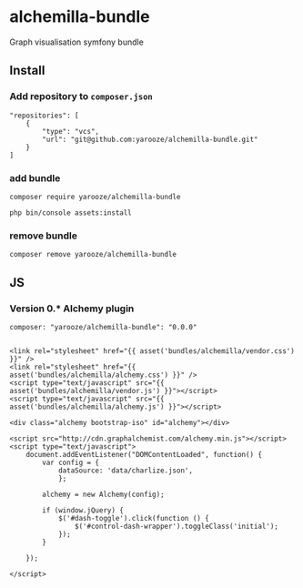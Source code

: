 # alchemilla-bundle
Graph visualisation symfony bundle


## Install

### Add repository to `composer.json`


    "repositories": [
        {
            "type": "vcs",
            "url": "git@github.com:yarooze/alchemilla-bundle.git"
        }
    ]

### add bundle

    composer require yarooze/alchemilla-bundle
    
    php bin/console assets:install

### remove bundle

    composer remove yarooze/alchemilla-bundle


## JS

### Version 0.* Alchemy plugin
    composer: "yarooze/alchemilla-bundle": "0.0.0"


    <link rel="stylesheet" href="{{ asset('bundles/alchemilla/vendor.css') }}" />
    <link rel="stylesheet" href="{{ asset('bundles/alchemilla/alchemy.css') }}" />
    <script type="text/javascript" src="{{ asset('bundles/alchemilla/vendor.js') }}"></script>
    <script type="text/javascript" src="{{ asset('bundles/alchemilla/alchemy.js') }}"></script>

    <div class="alchemy bootstrap-iso" id="alchemy"></div>
    
    <script src="http://cdn.graphalchemist.com/alchemy.min.js"></script>
    <script type="text/javascript">
        document.addEventListener("DOMContentLoaded", function() {    
            var config = {
                dataSource: 'data/charlize.json',
                };
    
            alchemy = new Alchemy(config);

            if (window.jQuery) {
                $('#dash-toggle').click(function () {
                    $('#control-dash-wrapper').toggleClass('initial');
                });
            }            

        });
            
    </script>


